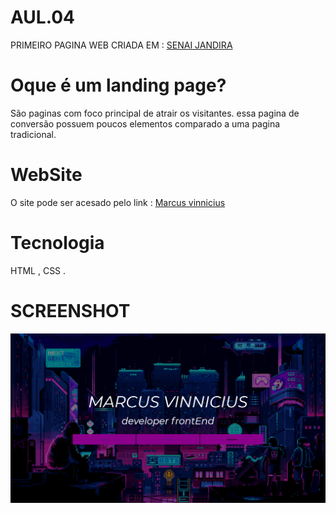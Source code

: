 # AUL.04
PRIMEIRO PAGINA WEB CRIADA EM : [SENAI JANDIRA](https://www.sp.senai.br/)



# Oque é um landing page?
São paginas com foco principal de atrair os visitantes. essa pagina de conversão possuem poucos elementos comparado a uma pagina tradicional.

# WebSite
O site pode ser acesado pelo link : [Marcus vinnicius](file:///Z:/Lima%20F/AUL.04/index.html)

# Tecnologia
HTML ,
CSS .

# SCREENSHOT
![](capt.png)























